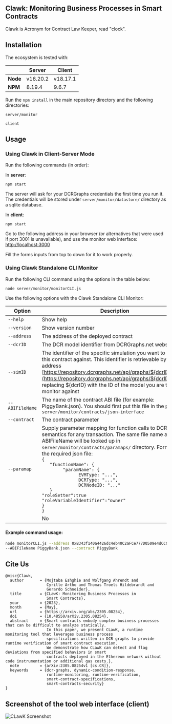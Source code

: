 ## Clawk: Monitoring Business Processes in Smart Contracts

Clawk is Acronym for Contract Law Keeper, read "clock".

## Installation

The ecosystem is tested with:

|          | Server   | Client   |
| -------- | -------- | -------- |
| **Node** | v16.20.2 | v18.17.1 |
| **NPM**  | 8.19.4   | 9.6.7    |

Run the `npm install` in the main repository directory and the following directories:

`server/monitor`

`client`

## Usage

### Using Clawk in Client-Server Mode

Run the following commands (in order):

In **server**:

`npm start`

The server will ask for your DCRGraphs credentials the first time you run it. The credentials will be stored under `server/monitor/datastore/` directory as a sqlite database.

In **client**:

`npm start`

Go to the following address in your browser (or alternatives that were used if port 3001 is unavailable), and use the monitor web interface:
[http://localhost:3000](http://localhost:3001)

Fill the forms inputs from top to down for it to work properly.

### Using Clawk Standalone CLI Monitor

Run the following CLI command using the options in the table below:

```sh
node server/monitor/monitorCLI.js
```

Use the following options with the Clawk Standalone CLI Monitor:

| Option          | Description                                                                                                                                                                                                                                                                                                                                                                                                                                                                                                       | Required |
| --------------- | ----------------------------------------------------------------------------------------------------------------------------------------------------------------------------------------------------------------------------------------------------------------------------------------------------------------------------------------------------------------------------------------------------------------------------------------------------------------------------------------------------------------- | -------- |
| `--help`        | Show help                                                                                                                                                                                                                                                                                                                                                                                                                                                                                                         | No       |
| `--version`     | Show version number                                                                                                                                                                                                                                                                                                                                                                                                                                                                                               | No       |
| `--address`     | The address of the deployed contract                                                                                                                                                                                                                                                                                                                                                                                                                                                                              | Yes      |
| `--dcrID`       | The DCR model identifier from DCRGraphs.net website                                                                                                                                                                                                                                                                                                                                                                                                                                                               | Yes      |
| `--simID`       | The identifier of the specific simulation you want to model this contract against. This identifier is retrievable by going to address [https://repository.dcrgraphs.net/api/graphs/${dcrID}/sims/](https://repository.dcrgraphs.net/api/graphs/${dcrID}/sims/) replacing ${dcrID} with the ID of the model you are trying to monitor against                                                                                                                                                                      | Yes      |
| `--ABIFileName` | The name of the contract ABI file (for example: PiggyBank.json). You should first put this file in the path `server/monitor/contracts/json-interface`                                                                                                                                                                                                                                                                                                                                                             | Yes      |
| `--contract`    | The contract parameter                                                                                                                                                                                                                                                                                                                                                                                                                                                                                            | Yes      |
| `--paramap`     | Supply parameter mapping for function calls to DCR graphs semantics for any transaction. The same file name as ABIFileName will be looked up in `server/monitor/contracts/paramaps/` directory. Format of the required json file: <br> `{` <br> `   "functionName": {` <br> `        "paramName": {` <br> `              EVMType: "...",` <br> `              DCRType: "...",` <br> `              DCRNodeID: "..."` <br>`   }`<br> `"roleSetter":true ` <br> `"roleVariableIdentifier":"owner"` <br> `}`<br> `}` |
|                 | No                                                                                                                                                                                                                                                                                                                                                                                                                                                                                                                |

#### Example command usage:

```sh
node monitorCLI.js --address 0xB343f140a4426dc4eb40C2aFCe777D0509e4dCC0 --dcrID 1700559 --simID 1925367 \
--ABIFileName PiggyBank.json --contract PiggyBank
```

## Cite Us

```
@misc{Clawk,
  author       = {Mojtaba Eshghie and Wolfgang Ahrendt and
                  Cyrille Artho and Thomas Troels Hildebrandt and
                  Gerardo Schneider},
  title        = {CLawK: Monitoring Business Processes in
                  Smart Contracts},
  year         = {2023},
  month        = {May},
  url          = {https://arxiv.org/abs/2305.08254},
  doi          = {10.48550/arXiv.2305.08254},
  abstract     = {Smart contracts embody complex business processes that can be difficult to analyze statically.
                  In this paper, we present CLawK, a runtime monitoring tool that leverages business process
                  specifications written in DCR graphs to provide runtime verification of smart contract execution.
                  We demonstrate how CLawK can detect and flag deviations from specified behaviors in smart
                  contracts deployed in the Ethereum network without code instrumentation or additional gas costs.},
  note         = {arXiv:2305.08254v1 [cs.CR]},
  keywords     = {dcr-graphs, dynamic-condition-response,
                  runtime-monitoring, runtime-verification,
                  smart-contract-specifications,
                  smart-contracts-security}
}

```

## Screenshot of the tool web interface (client)

![CLawK Screenshot](https://raw.githubusercontent.com/mojtaba-eshghie/CLawK/main/client/public/Screenshot%202023-06-21%20at%2016.32.03.png)

